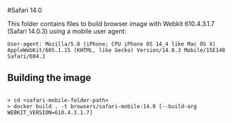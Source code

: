 #Safari 14.0

This folder contains files to build browser image with Webkit 610.4.3.1.7 (Safari 14.0.3) using a mobile user agent:

```shell
User-agent: Mozilla/5.0 (iPhone; CPU iPhone OS 14_4 like Mac OS X) AppleWebKit/605.1.15 (KHTML, like Gecko) Version/14.0.3 Mobile/15E148 Safari/604.1
```

## Building the image

```shell

> cd <safari-mobile-folder-path>
> docker build . -t browsers/safari-mobile:14.0 [--build-arg WEBKIT_VERSION=610.4.3.1.7]
```